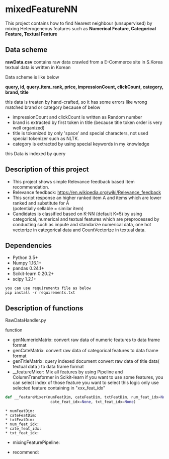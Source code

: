 # mixedFeatureNN

This project contains how to find Nearest neighbour (unsupervised) by mixing Heterogeneous features
such as **Numerical Feature, Categorical Feature, Textual Feature**


## Data scheme

**rawData.csv** contains raw data crawled from a E-Commerce site in S.Korea
textual data is written in Korean

Data scheme is like below

**query,  id, query_item_rank,    price,  impressionCount,    clickCount, category,   brand,  title**

this data is treaten by hand-crafted, so it has some errors like wrong matched brand or category because of below
* impressionCount and clickCount is written as Random number
* brand is extracted by first token in title (because title token order is very well organized)
* title is tokenized by only 'space' and special characters, not used special tokenizer such as NLTK.
* category is extracted by using special keywords in my knowledge

this Data is indexed by query

## Description of this project

* This project shows simple Relevance feedback based Item recommendation.
* Relevance feedback:  https://en.wikipedia.org/wiki/Relevance_feedback
* This script response an higher ranked item A and items which are lower ranked and substitute for A  
  (potentially sellable = similar item)
* Candidates is classified based on K-NN (default K=5) by using categorical, numerical and textual features which are preprocessed by conducting such as impute and standarize numerical data, one hot vectorize in categorical data and CountVectorize in textual data.

## Dependencies
* Python 3.5+
* Numpy 1.16.1+
* pandas 0.24.1+
* Scikit-learn 0.20.2+
* scipy 1.2.1+
```
you can use requirements file as below
pip install -r requirements.txt
```

## Description of functions

RawDataHandler.py

function
* genNumericMatrix:
convert raw data of numeric features to data frame format
* genCateMatrix:
convert raw data of categorical features to data frame format
* genTitleMatrix: query indexed document
convert raw data of title data( textual data ) to data frame format
* __featureMixer:
Mix all features by using Pipeline and ColumnTransformer in Scikit-learn
if you want to use some features, you can select index of those feature you want to select
this logic only use selected feature containing in "xxx_feat_idx"
```python
def __featureMixer(numFeatDim, cateFeatDim, txtFeatDim, num_feat_idx=None, 
                    cate_feat_idx=None, txt_feat_idx=None)
```
    * numFeatDim:
    * cateFeatDim:
    * txtFeatDim:
    * num_feat_idx:
    * cate_feat_idx:
    * txt_feat_idx:    
  
* mixingFeaturePipeline:

* recommend:
